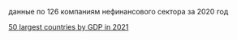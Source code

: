 данные по 126 компаниям нефинансового сектора за 2020 год

[50 largest countries by GDP in 2021](https://recreatorus.github.io/126-russian-companies/index.html 'watch demo')
